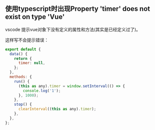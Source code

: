 ## 使用typescript时出现Property 'timer' does not exist on type 'Vue'

vscode 提示vue对象下没有定义的属性和方法(其实是已经定义过了)。

这样写不会提示错误：
```js
export default {
  data() {
    return {
      timer: null,
    };
  },
  methods: {
    run() {
      (this as any).timer = window.setInterval(() => {
        console.log('1');
      }, 1000);
    },
    stop() {
      clearInterval((this as any).timer);
    },
  },
};
```
